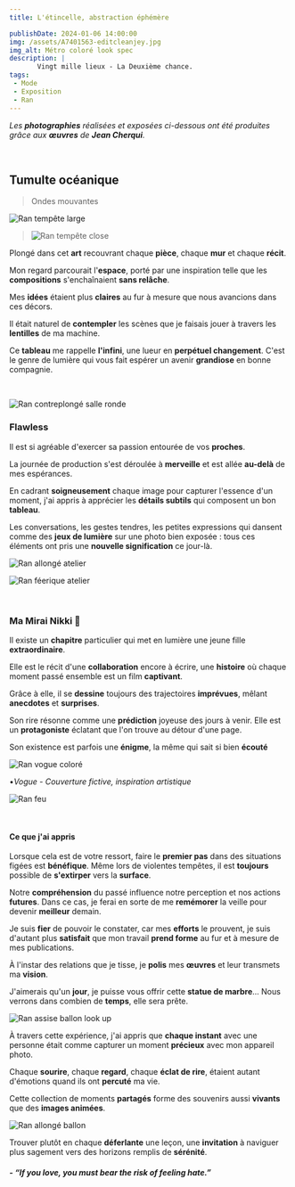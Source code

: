 ```yaml
---
title: L'étincelle, abstraction éphémère

publishDate: 2024-01-06 14:00:00
img: /assets/A7401563-editcleanjey.jpg
img_alt: Métro coloré look spec
description: |
       Vingt mille lieux - La Deuxième chance.
tags:
 - Mode
 - Exposition
 - Ran
---
```


*Les **photographies** réalisées et exposées ci-dessous ont été produites grâce aux **œuvres** de **Jean Cherqui**.*

<p>&nbsp;</p>

## Tumulte océanique
>Ondes mouvantes

![Ran tempête large ](/assets/A7401417-edit.jpg)

>![Ran tempête close](/assets/A7401437-edit.jpg)

Plongé dans cet **art** recouvrant chaque **pièce**, chaque **mur** et chaque **récit**.

Mon regard parcourait l'**espace**, porté par une inspiration telle que les **compositions** s'enchaînaient **sans relâche**.

Mes **idées** étaient plus **claires** au fur à mesure que nous avancions dans ces décors.

Il était naturel de **contempler** les scènes que je faisais jouer à travers les **lentilles** de ma machine.

Ce **tableau** me rappelle **l'infini**, une lueur en **perpétuel changement**. C'est le genre de lumière qui vous fait espérer un avenir **grandiose** en bonne compagnie.




<p>&nbsp;</p>

![Ran contreplongé salle ronde](/assets/A7401490-edit.jpg)

### Flawless

Il est si agréable d'exercer sa passion entourée de vos **proches**.

La journée de production s'est déroulée à **merveille** et est allée **au-delà** de mes espérances.

En cadrant **soigneusement** chaque image pour capturer l'essence d'un moment, j'ai appris à apprécier les **détails subtils** qui composent un bon **tableau**.

Les conversations, les gestes tendres, les petites expressions qui dansent comme des **jeux de lumière** sur une photo bien exposée : tous ces éléments ont pris une **nouvelle signification** ce jour-là.

![Ran allongé atelier](/assets/A7401527-editcleanjey.jpg)

![Ran féerique atelier](/assets/A7401513-editclean.jpg)


<p>&nbsp;</p>

### Ma Mirai Nikki 🤙

Il existe un **chapitre** particulier qui met en lumière une jeune fille **extraordinaire**.

Elle est le récit d'une **collaboration** encore à écrire, une **histoire** où chaque moment passé ensemble est un film **captivant**.

Grâce à elle, il se **dessine** toujours des trajectoires **imprévues**, mêlant **anecdotes** et **surprises**.

Son rire résonne comme une **prédiction** joyeuse des jours à venir. Elle est un **protagoniste** éclatant que l'on trouve au détour d'une page.

Son existence est parfois une **énigme**, la même qui sait si bien **écouté**


![Ran vogue coloré](/assets/A7401564-editvogue.jpg)

•*Vogue - Couverture fictive, inspiration artistique*

![Ran feu](/assets/A7401570-edit.jpg)


<p>&nbsp;</p>

#### Ce que j'ai appris

Lorsque cela est de votre ressort, faire le **premier pas** dans des situations figées est **bénéfique**. Même lors de violentes tempêtes, il est **toujours** possible de **s'extirper** vers la **surface**.

Notre **compréhension** du passé influence notre perception et nos actions **futures**.
Dans ce cas, je ferai en sorte de me **remémorer** la veille pour devenir **meilleur** demain.

Je suis **fier** de pouvoir le constater, car mes **efforts** le prouvent, je suis d'autant plus **satisfait** que mon travail **prend forme** au fur et à mesure de mes publications.

À l'instar des relations que je tisse, je **polis** mes **œuvres** et leur transmets ma **vision**.

J'aimerais qu'un **jour**, je puisse vous offrir cette **statue de marbre**... Nous verrons dans combien de **temps**, elle sera prête.


![Ran assise ballon look up](/assets/A7401597-editcleanjey.jpg)

À travers cette expérience, j'ai appris que **chaque instant** avec une personne était comme capturer un moment **précieux** avec mon appareil photo. 

Chaque **sourire**, chaque **regard**, chaque **éclat de rire**, étaient autant d'émotions quand ils ont **percuté** ma vie.

Cette collection de moments **partagés** forme des souvenirs aussi **vivants** que des **images animées**.


![Ran allongé ballon](/assets/A7401630-editcleanjey.jpg)

Trouver plutôt en chaque **déferlante** une leçon, une **invitation** à naviguer plus sagement vers des horizons remplis de **sérénité**.


##### - *“If you love, you must bear the risk of feeling hate.”*
